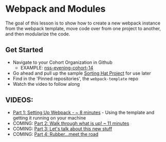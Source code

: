 # Webpack and Modules

The goal of this lesson is to show how to create a new webpack instance from the webpack template, move code over from one project to another, and then modularize the code.

## Get Started
- Navigate to your Cohort Organization in Github
  - EXAMPLE: [nss-evening-cohort-14](https://github.com/nss-evening-cohort-14)
- Go ahead and pull up the sample [Sorting Hat Project](https://github.com/drteresavasquez/sorting-hat) for use later
- Find in the 'Pinned repositories', the `webpack-template` repo
- Watch the video to follow along

## VIDEOS:
- [Part 1: Setting Up Webpack - ~ 8 minutes](https://vimeo.com/512633280/c539450270) - Using the template and getting it running on your machine
- COMING: [Part 2: Walk through what is up! ~ 11 minutes](#)
- COMING: [Part 3: Let's talk about this new stuff](#)
- COMING: [Part 4: Rubber...meet the road](#)

